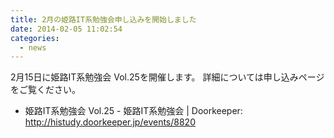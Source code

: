 ```yaml
---
title: 2月の姫路IT系勉強会申し込みを開始しました
date: 2014-02-05 11:02:54
categories:
  - news
---
```


2月15日に姫路IT系勉強会 Vol.25を開催します。
詳細については申し込みページをご覧ください。

-   姫路IT系勉強会 Vol.25 - 姫路IT系勉強会 | Doorkeeper: <http://histudy.doorkeeper.jp/events/8820>
